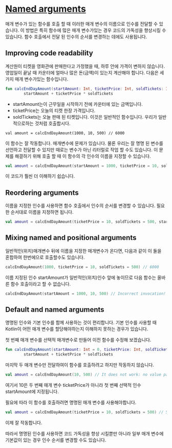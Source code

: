 # [Named arguments](https://hyperskill.org/learn/step/4640)

매개 변수가 있는 함수를 호출 할 때 이러한 매개 변수의 이름으로 인수를 전달할 수 있습니다. 이 방법은 특히 함수에 많은 매개 변수가있는 경우 코드의 가독성을 향상시킬 수 있습니다. 함수 호출에서 전달 된 인수의 순서를 변경하는 데에도 사용됩니다.

## Improving code readability
계산원이 티켓을 영화관에 판매한다고 가정했을 때, 하루 안에 가격이 변하지 않습니다. 영업일이 끝날 때 카운터에 얼마나 많은 돈(금액)이 있는지 계산해야 합니다. 다음은 세 가지 매개 변수가있는 함수입니다.
```kotlin
fun calcEndDayAmount(startAmount: Int, ticketPrice: Int, soldTickets: Int) =
        startAmount + ticketPrice * soldTickets
```
- startAmount는이 근무일을 시작하기 전에 카운터에 있는 금액입니다.
- ticketPrice는 오늘의 티켓 한장 가격입니다.
- soldTickets는 오늘 판매 된 티켓입니다.
이것은 일반적인 함수입니다. 우리가 일반적으로하는 것처럼 호출합시다.

```
val amount = calcEndDayAmount(1000, 10, 500) // 6000
```
이 함수는 잘 작동합니다. 매개변수에 문제가 있습니다. 물론 우리는 잘 명명 된 변수를 선언하고 전달할 수 있지만 때로는 변수가 아닌 리터럴로 작업 할 수도 있습니다. 이 문제를 해결하기 위해 호출 할 때 이 함수의 각 인수의 이름을 지정할 수 있습니다.

```kotlin
val amount = calcEndDayAmount(startAmount = 1000, ticketPrice = 10, soldTickets = 500) // 6000
```
이 코드가 훨씬 더 이해하기 쉽습니다.

## Reordering arguments
이름을 지정한 인수를 사용하면 함수 호출에서 인수의 순서를 변경할 수 있습니다. 필요한 순서대로 이름을 지정하면 됩니다.

```kotlin
val amount = calcEndDayAmount(ticketPrice = 10, soldTickets = 500, startAmount = 1000) // 6000
```

## Mixing named and positional arguments
일반적인(위치)매개변수 뒤에 이름을 지정한 매개변수가 온다면, 다음과 같이 이 둘을 혼합하여 한번에으로 호출할수도 있습니다.
```kotlin
calcEndDayAmount(1000, ticketPrice = 10, soldTickets = 500) // 6000
```
이름 지정된 인수 startAmount가 일반적인(위치)인수 앞에 놓이므로 다음 함수는 올바른 함수 호출이라고 할 수 없습니다.
```kotlin
calcEndDayAmount(startAmount = 1000, 10, 500) // Incorrect invocation!
```

## Default and named arguments
명명된 인수와 기본 인수를 함께 사용하는 것이 편리합니다. 기본 인수를 사용할 때 Kotlin이 어떤 매개 변수를 할당해야하는지 이해하지 못하는 경우가 있습니다.

첫 번째 매개 변수를 선택적 매개변수로 만들어 이전 함수를 수정해 보겠습니다.

```kotlin
fun calcEndDayAmount(startAmount: Int = 0, ticketPrice: Int, soldTickets: Int) =
        startAmount + ticketPrice * soldTickets
```
마지막 두 매개 변수만 전달하여이 함수를 호출하려고 하지만 작동하지 않습니다.

```kotlin
val amount = calcEndDayAmount(10, 500) // It does not work: no value passed for soldTickets
```
여기서 10은 두 번째 매개 변수 ticketPrice가 아니라 첫 번째 선택적 인수 startAmount에 지정됩니다.

필요에 따라 이 함수를 호출하려면 명명된 매개 변수를 사용해야합니다.

```kotlin
val amount = calcEndDayAmount(ticketPrice = 10, soldTickets = 500) // 5000
```
이제 잘 작동합니다.

따라서 명명된 인수를 사용하면 코드 가독성을 향상 시킬뿐만 아니라 일부 매개 변수에 기본값이 있는 경우 인수 순서를 변경할 수도 있습니다.
